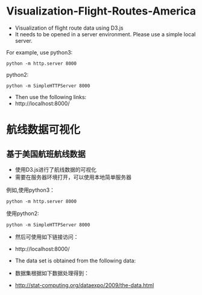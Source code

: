 # Visualization-Flight-Routes-America
* Visualization of flight route data using D3.js
* It needs to be opened in a server environment. Please use a simple local server.

For example, use python3:
```
python -m http.server 8000
```
python2:
```
python -m SimpleHTTPServer 8000
```
* Then use the following links:
* http://localhost:8000/

# 航线数据可视化
## 基于美国航班航线数据

* 使用D3.js进行了航线数据的可视化
* 需要在服务器环境打开，可以使用本地简单服务器

例如,使用python3：
```
python -m http.server 8000
```
使用python2:
```
python -m SimpleHTTPServer 8000
``` 
* 然后可使用如下链接访问：
* http://localhost:8000/

* The data set is obtained from the following data:
* 数据集根据如下数据处理得到：
* http://stat-computing.org/dataexpo/2009/the-data.html